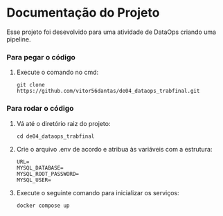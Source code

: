 # Documentação do Projeto

Esse projeto foi desevolvido para uma atividade de DataOps criando uma pipeline.

### Para pegar o código

1. Execute o comando no cmd:

    ```
    git clone https://github.com/vitor56dantas/de04_dataops_trabfinal.git
    ```

### Para rodar o código


1. Vá até o diretório raiz do projeto:

    ```
    cd de04_dataops_trabfinal
    ```
2. Crie o arquivo .env de acordo e atribua às variáveis com a estrutura:

    ```
    URL=
    MYSQL_DATABASE=
    MYSQL_ROOT_PASSWORD=
    MYSQL_USER=

3. Execute o seguinte comando para inicializar os serviços:

    ```
    docker compose up
    ```